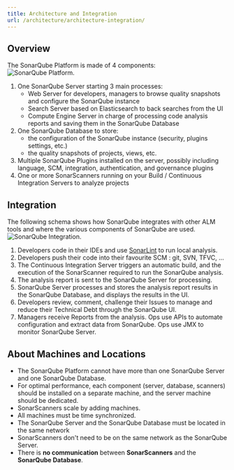 ```yaml
---
title: Architecture and Integration
url: /architecture/architecture-integration/
---
```

## Overview
The SonarQube Platform is made of 4 components:  
![SonarQube Platform.](/images/architecture-scanning.png)

1. One SonarQube Server starting 3 main processes:
    * Web Server for developers, managers to browse quality snapshots and configure the SonarQube instance
    * Search Server based on Elasticsearch to back searches from the UI
    * Compute Engine Server in charge of processing code analysis reports and saving them in the SonarQube Database
2. One SonarQube Database to store:
    * the configuration of the SonarQube instance (security, plugins settings, etc.)
    * the quality snapshots of projects, views, etc.
3. Multiple SonarQube Plugins installed on the server, possibly including language, SCM, integration, authentication, and governance plugins
4. One or more SonarScanners running on your Build / Continuous Integration Servers to analyze projects

## Integration
The following schema shows how SonarQube integrates with other ALM tools and where the various components of SonarQube are used.  
![SonarQube Integration.](/images/architecture-integrate.png)

1. Developers code in their IDEs and use [SonarLint](https://sonarlint.org) to run local analysis.
2. Developers push their code into their favourite SCM : git, SVN, TFVC, ...
3. The Continuous Integration Server triggers an automatic build, and the execution of the SonarScanner required to run the SonarQube analysis.
4. The analysis report is sent to the SonarQube Server for processing.
5. SonarQube Server processes and stores the analysis report results in the SonarQube Database, and displays the results in the UI.
6. Developers review, comment, challenge their Issues to manage and reduce their Technical Debt through the SonarQube UI.
7. Managers receive Reports from the analysis.
Ops use APIs to automate configuration and extract data from SonarQube.
Ops use JMX to monitor SonarQube Server.

## About Machines and Locations
* The SonarQube Platform cannot have more than one SonarQube Server and one SonarQube Database.
* For optimal performance, each component (server, database, scanners) should be installed on a separate machine, and the server machine should be dedicated.
* SonarScanners scale by adding machines.
* All machines must be time synchronized.
* The SonarQube Server and the SonarQube Database must be located in the same network
* SonarScanners don't need to be on the same network as the SonarQube Server.
* There is **no communication** between **SonarScanners** and the **SonarQube Database**.
